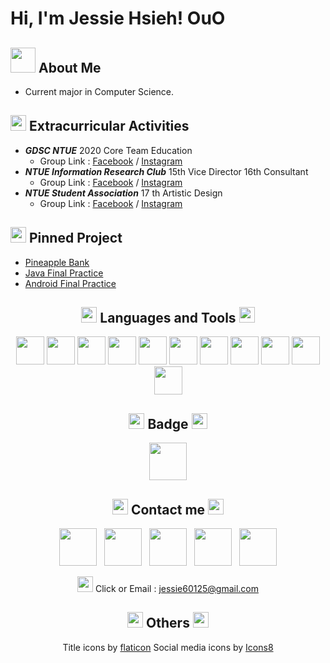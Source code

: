 # Hi, I'm Jessie Hsieh! OuO

<div style="text-align:center";></div>

## <img width="40px" src="https://i.imgur.com/JaXxyE6.png"/> About Me

* Current major in Computer Science.

## <img width="25px" src="https://i.imgur.com/kYtIpeu.png"/> Extracurricular Activities

* ***GDSC NTUE*** 2020 Core Team Education
    * Group Link : [Facebook](https://www.facebook.com/DSCNTUE) / [Instagram](https://www.instagram.com/dsc_ntue/)
* ***NTUE Information Research Club*** 15th Vice Director 16th Consultant
    * Group Link : [Facebook](https://www.facebook.com/ntueIRC) / [Instagram](https://www.instagram.com/ntueirc/)
* ***NTUE Student Association*** 17 th Artistic Design
    * Group Link : [Facebook](https://www.facebook.com/NTUECSSA/) / [Instagram](https://www.instagram.com/ntuecs/)


## <img width="25px" src="https://i.imgur.com/kYtIpeu.png"/> Pinned Project

* [Pineapple Bank](https://github.com/oscar1234456/PineappleBank)
* [Java Final Practice](https://github.com/jessie900309/NTUE_JavaFinalProjct)
* [Android Final Practice](https://github.com/jessie900309/NTUE_AndroidFinalProject)




<!-- 補Icon -->
<div style="text-align:center";>

## <img width="25px" src="https://i.imgur.com/kYtIpeu.png"/> Languages and Tools <img width="25px" src="https://i.imgur.com/kYtIpeu.png"/>


<img width="45px" src="https://cdn.jsdelivr.net/gh/devicons/devicon/icons/flutter/flutter-original.svg"/>
    
<img width="45px" src="https://cdn.jsdelivr.net/gh/devicons/devicon/icons/dart/dart-original.svg" />
    
<img width="45px" src="https://cdn.jsdelivr.net/gh/devicons/devicon/icons/tensorflow/tensorflow-original.svg" />
    
<img width="45px" src="https://cdn.jsdelivr.net/gh/devicons/devicon/icons/android/android-original.svg" />
    
<img width="45px" src="https://cdn.jsdelivr.net/gh/devicons/devicon/icons/java/java-original.svg" />
    
<img width="45px" src="https://cdn.jsdelivr.net/gh/devicons/devicon/icons/cplusplus/cplusplus-original.svg" />
    
<img width="45px" src="https://cdn.jsdelivr.net/gh/devicons/devicon/icons/arduino/arduino-original.svg" />
    
<img width="45px" src="https://cdn.jsdelivr.net/gh/devicons/devicon/icons/python/python-original.svg" />
    
<img width="45px" src="https://cdn.jsdelivr.net/gh/devicons/devicon/icons/git/git-original.svg" />

<img width="45px" src="https://cdn.jsdelivr.net/gh/devicons/devicon/icons/php/php-plain.svg" />
    
<img width="45px" src="https://cdn.jsdelivr.net/gh/devicons/devicon/icons/html5/html5-original.svg" />


</div>

<!-- 得獎紀錄 -->
<div style="text-align:center";>

## <img width="25px" src="https://i.imgur.com/kYtIpeu.png"/> Badge <img width="25px" src="https://i.imgur.com/kYtIpeu.png"/>

[<img width="60px" src="https://i.imgur.com/JyPriVg.png"/>](https://developers.google.com/profile/badges/events/community/dsc-2021-solution-top-50 )

</div>

<!-- 聯絡資訊 -->
<div style="text-align:center";>

## <img width="25px" src="https://i.imgur.com/kYtIpeu.png"/> Contact me <img width="25px" src="https://i.imgur.com/kYtIpeu.png"/>

[<img width="60px" src="https://img.icons8.com/bubbles/100/000000/link.png"/>](www.linkedin.com/in/Jessie-Hsieh-OuO)&nbsp;&nbsp;&nbsp;[<img width="60px" src="https://img.icons8.com/bubbles/100/000000/facebook.png"/>](facebook.com/JessieHsieh.OuO)&nbsp;&nbsp;&nbsp;[<img width="60px" src="https://img.icons8.com/bubbles/100/000000/instagram.png"/>](https://www.instagram.com/hanamiya_0309/)&nbsp;&nbsp;&nbsp;[<img width="60px" src="https://img.icons8.com/bubbles/100/000000/sent.png"/>](https://t.me/OuOjessie/)&nbsp;&nbsp;&nbsp;[<img width="60px" src="https://img.icons8.com/bubbles/100/000000/github.png"/>](https://github.com/jessie900309)

<img width="25px" src="https://icongr.am/clarity/cursor-hand-click.svg?size=60&color=currentColor"> Click or Email : [jessie60125@gmail.com]()

</div>

<!-- 圖檔來源 -->
<div style="text-align:center";>


## <img width="25px" src="https://i.imgur.com/kYtIpeu.png"/> Others <img width="25px" src="https://i.imgur.com/kYtIpeu.png"/>

Title icons by [flaticon](https://www.flaticon.com/free-icons/flower)
Social media icons by [Icons8](https://icons8.com/)

</div>